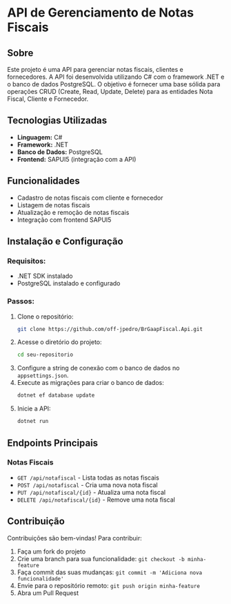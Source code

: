 # API de Gerenciamento de Notas Fiscais

## Sobre
Este projeto é uma API para gerenciar notas fiscais, clientes e fornecedores. A API foi desenvolvida utilizando C# com o framework .NET e o banco de dados PostgreSQL. O objetivo é fornecer uma base sólida para operações CRUD (Create, Read, Update, Delete) para as entidades Nota Fiscal, Cliente e Fornecedor.

## Tecnologias Utilizadas
- **Linguagem:** C#
- **Framework:** .NET
- **Banco de Dados:** PostgreSQL
- **Frontend:** SAPUI5 (integração com a API)

## Funcionalidades
- Cadastro de notas fiscais com cliente e fornecedor
- Listagem de notas fiscais
- Atualização e remoção de notas fiscais
- Integração com frontend SAPUI5

## Instalação e Configuração
### Requisitos:
- .NET SDK instalado
- PostgreSQL instalado e configurado

### Passos:
1. Clone o repositório:
   ```sh
   git clone https://github.com/off-jpedro/BrGaapFiscal.Api.git
   ```
2. Acesse o diretório do projeto:
   ```sh
   cd seu-repositorio
   ```
3. Configure a string de conexão com o banco de dados no `appsettings.json`.
4. Execute as migrações para criar o banco de dados:
   ```sh
   dotnet ef database update
   ```
5. Inicie a API:
   ```sh
   dotnet run
   ```

## Endpoints Principais
### Notas Fiscais
- `GET /api/notafiscal` - Lista todas as notas fiscais
- `POST /api/notafiscal` - Cria uma nova nota fiscal
- `PUT /api/notafiscal/{id}` - Atualiza uma nota fiscal
- `DELETE /api/notafiscal/{id}` - Remove uma nota fiscal

## Contribuição
Contribuições são bem-vindas! Para contribuir:
1. Faça um fork do projeto
2. Crie uma branch para sua funcionalidade: `git checkout -b minha-feature`
3. Faça commit das suas mudanças: `git commit -m 'Adiciona nova funcionalidade'`
4. Envie para o repositório remoto: `git push origin minha-feature`
5. Abra um Pull Request


